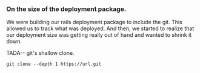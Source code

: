 ### On the size of the deployment package.


We were building our rails deployment package to include the git. This allowed us to track what was deployed.
And then, we started to realize that our deployment size was getting really out of hand and wanted to shrink it down.

TADA-- git's shallow clone.

`git clone --depth 1 https://url.git`
